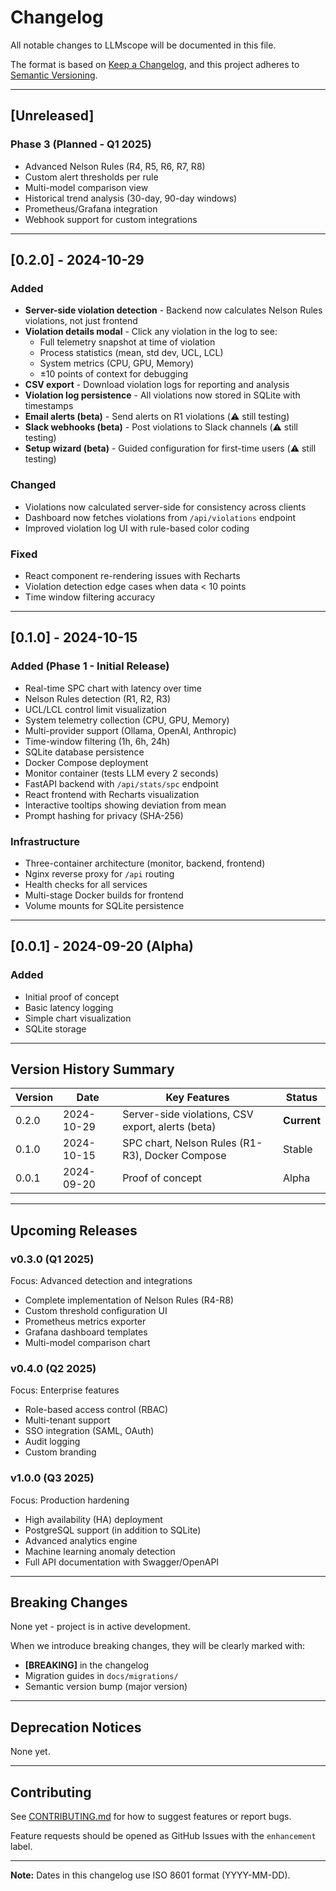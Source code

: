 # Changelog

All notable changes to LLMscope will be documented in this file.

The format is based on [Keep a Changelog](https://keepachangelog.com/en/1.0.0/),
and this project adheres to [Semantic Versioning](https://semver.org/spec/v2.0.0.html).

---

## [Unreleased]

### Phase 3 (Planned - Q1 2025)
- Advanced Nelson Rules (R4, R5, R6, R7, R8)
- Custom alert thresholds per rule
- Multi-model comparison view
- Historical trend analysis (30-day, 90-day windows)
- Prometheus/Grafana integration
- Webhook support for custom integrations

---

## [0.2.0] - 2024-10-29

### Added
- **Server-side violation detection** - Backend now calculates Nelson Rules violations, not just frontend
- **Violation details modal** - Click any violation in the log to see:
  - Full telemetry snapshot at time of violation
  - Process statistics (mean, std dev, UCL, LCL)
  - System metrics (CPU, GPU, Memory)
  - ±10 points of context for debugging
- **CSV export** - Download violation logs for reporting and analysis
- **Violation log persistence** - All violations now stored in SQLite with timestamps
- **Email alerts (beta)** - Send alerts on R1 violations (⚠️ still testing)
- **Slack webhooks (beta)** - Post violations to Slack channels (⚠️ still testing)
- **Setup wizard (beta)** - Guided configuration for first-time users (⚠️ still testing)

### Changed
- Violations now calculated server-side for consistency across clients
- Dashboard now fetches violations from `/api/violations` endpoint
- Improved violation log UI with rule-based color coding

### Fixed
- React component re-rendering issues with Recharts
- Violation detection edge cases when data < 10 points
- Time window filtering accuracy

---

## [0.1.0] - 2024-10-15

### Added (Phase 1 - Initial Release)
- Real-time SPC chart with latency over time
- Nelson Rules detection (R1, R2, R3)
- UCL/LCL control limit visualization
- System telemetry collection (CPU, GPU, Memory)
- Multi-provider support (Ollama, OpenAI, Anthropic)
- Time-window filtering (1h, 6h, 24h)
- SQLite database persistence
- Docker Compose deployment
- Monitor container (tests LLM every 2 seconds)
- FastAPI backend with `/api/stats/spc` endpoint
- React frontend with Recharts visualization
- Interactive tooltips showing deviation from mean
- Prompt hashing for privacy (SHA-256)

### Infrastructure
- Three-container architecture (monitor, backend, frontend)
- Nginx reverse proxy for `/api` routing
- Health checks for all services
- Multi-stage Docker builds for frontend
- Volume mounts for SQLite persistence

---

## [0.0.1] - 2024-09-20 (Alpha)

### Added
- Initial proof of concept
- Basic latency logging
- Simple chart visualization
- SQLite storage

---

## Version History Summary

| Version | Date | Key Features | Status |
|---------|------|-------------|--------|
| 0.2.0 | 2024-10-29 | Server-side violations, CSV export, alerts (beta) | **Current** |
| 0.1.0 | 2024-10-15 | SPC chart, Nelson Rules (R1-R3), Docker Compose | Stable |
| 0.0.1 | 2024-09-20 | Proof of concept | Alpha |

---

## Upcoming Releases

### v0.3.0 (Q1 2025)
Focus: Advanced detection and integrations
- Complete implementation of Nelson Rules (R4-R8)
- Custom threshold configuration UI
- Prometheus metrics exporter
- Grafana dashboard templates
- Multi-model comparison chart

### v0.4.0 (Q2 2025)
Focus: Enterprise features
- Role-based access control (RBAC)
- Multi-tenant support
- SSO integration (SAML, OAuth)
- Audit logging
- Custom branding

### v1.0.0 (Q3 2025)
Focus: Production hardening
- High availability (HA) deployment
- PostgreSQL support (in addition to SQLite)
- Advanced analytics engine
- Machine learning anomaly detection
- Full API documentation with Swagger/OpenAPI

---

## Breaking Changes

None yet - project is in active development.

When we introduce breaking changes, they will be clearly marked with:
- **[BREAKING]** in the changelog
- Migration guides in `docs/migrations/`
- Semantic version bump (major version)

---

## Deprecation Notices

None yet.

---

## Contributing

See [CONTRIBUTING.md](../CONTRIBUTING.md) for how to suggest features or report bugs.

Feature requests should be opened as GitHub Issues with the `enhancement` label.

---

**Note:** Dates in this changelog use ISO 8601 format (YYYY-MM-DD).
